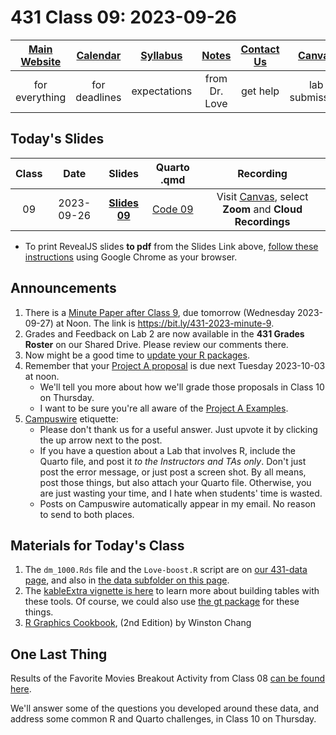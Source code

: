 # 431 Class 09: 2023-09-26

[Main Website](https://thomaselove.github.io/431-2023/) | [Calendar](https://thomaselove.github.io/431-2023/calendar.html) | [Syllabus](https://thomaselove.github.io/431-syllabus-2023/) | [Notes](https://thomaselove.github.io/431-notes/) | [Contact Us](https://thomaselove.github.io/431-2023/contact.html) | [Canvas](https://canvas.case.edu) | [Data and Code](https://github.com/THOMASELOVE/431-data)
:-----------: | :--------------: | :----------: | :---------: | :-------------: | :-----------: | :------------:
for everything | for deadlines | expectations | from Dr. Love | get help | lab submission | for downloads

## Today's Slides

Class | Date | Slides | Quarto .qmd | Recording
:---: | :--------: | :------: | :------: | :-------------:
09 | 2023-09-26 | **[Slides 09](https://thomaselove.github.io/431-slides-2023/class09.html)** | [Code 09](https://thomaselove.github.io/431-slides-2023/class09.qmd) | Visit [Canvas](https://canvas.case.edu/), select **Zoom** and **Cloud Recordings**

- To print RevealJS slides **to pdf** from the Slides Link above, [follow these instructions](https://quarto.org/docs/presentations/revealjs/presenting.html#print-to-pdf) using Google Chrome as your browser.

## Announcements

1. There is a [Minute Paper after Class 9](https://bit.ly/431-2023-minute-9), due tomorrow (Wednesday 2023-09-27) at Noon. The link is <https://bit.ly/431-2023-minute-9>.
2. Grades and Feedback on Lab 2 are now available in the **431 Grades Roster** on our Shared Drive. Please review our comments there.
3. Now might be a good time to [update your R packages](https://thomaselove.github.io/431-2023/software.html#updating-your-r-packages).
4. Remember that your [Project A proposal](https://thomaselove.github.io/431-projectA-2023/) is due next Tuesday 2023-10-03 at noon.
    - We'll tell you more about how we'll grade those proposals in Class 10 on Thursday.
    - I want to be sure you're all aware of the [Project A Examples](https://thomaselove.github.io/431-projectA-2023/examples.html).
5. [Campuswire](https://thomaselove.github.io/431-2023/campuswire.html) etiquette:
    - Please don't thank us for a useful answer. Just upvote it by clicking the up arrow next to the post.
    - If you have a question about a Lab that involves R, include the Quarto file, and post it *to the Instructors and TAs only*. Don't just post the error message, or just post a screen shot. By all means, post those things, but also attach your Quarto file. Otherwise, you are just wasting your time, and I hate when students' time is wasted.
    - Posts on Campuswire automatically appear in my email. No reason to send to both places.
 
## Materials for Today's Class

1. The `dm_1000.Rds` file and the `Love-boost.R` script are on [our 431-data page](https://github.com/THOMASELOVE/431-data), and also in [the data subfolder on this page](https://github.com/THOMASELOVE/431-classes-2023/tree/main/class09/data).
2. The [kableExtra vignette is here](https://cran.r-project.org/web/packages/kableExtra/vignettes/awesome_table_in_html.html) to learn more about building tables with these tools. Of course, we could also use [the gt package](https://gt.rstudio.com/) for these things.
3. [R Graphics Cookbook](https://r-graphics.org/), (2nd Edition) by Winston Chang

## One Last Thing

Results of the Favorite Movies Breakout Activity from Class 08 [can be found here](https://github.com/THOMASELOVE/431-classes-2023/blob/main/movies/breakout1_results.md). 

We'll answer some of the questions you developed around these data, and address some common R and Quarto challenges, in Class 10 on Thursday.


